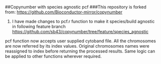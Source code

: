 ##Copynumber with species agnostic pcf
###This repository is forked from:
https://github.com/Bioconductor-mirror/copynumber

1. I have made changes to pcf.r function to make it species/build agnostic in following feature branch
https://github.com/sb43/copynumber/tree/feature/species_agnostic

pcf function now accepts user supplied cytoband file.
All the chromosomes are now referred by its index values.
Original chromosomes names were reassigned to index before returning the processed results.
Same logic can be applied to other functions wherever required.



